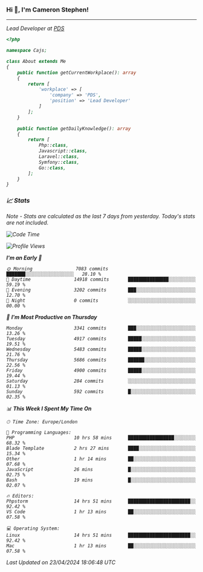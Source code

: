 ### Hi 👋, I'm Cameron Stephen!
<hr>
<p><em>Lead Developer at <a href="https://prindatasolutions.co.uk">PDS</a></p>


```php
<?php

namespace Cajs;

class About extends Me
{
    public function getCurrentWorkplace(): array
    {
        return [
            'workplace' => [
                'company' => 'PDS',
                'position' => 'Lead Developer'
            ]
        ];
    }

    public function getDailyKnowledge(): array
    {
        return [
            Php::class,
            Javascript::class,
            Laravel::class,
            Symfony::class,
            Go::class,
        ];
    }
}
```

### 📈 Stats
<p><em>Note - Stats are calculated as the last 7 days from yesterday. Today's stats are not included.</em></p>


<!--START_SECTION:waka-->
![Code Time](http://img.shields.io/badge/Code%20Time-3%2C777%20hrs%203%20mins-blue)

![Profile Views](http://img.shields.io/badge/Profile%20Views-0-blue)

**I'm an Early 🐤** 

```text
🌞 Morning                7083 commits        ███████░░░░░░░░░░░░░░░░░░   28.10 % 
🌆 Daytime                14918 commits       ███████████████░░░░░░░░░░   59.19 % 
🌃 Evening                3202 commits        ███░░░░░░░░░░░░░░░░░░░░░░   12.70 % 
🌙 Night                  0 commits           ░░░░░░░░░░░░░░░░░░░░░░░░░   00.00 % 
```
📅 **I'm Most Productive on Thursday** 

```text
Monday                   3341 commits        ███░░░░░░░░░░░░░░░░░░░░░░   13.26 % 
Tuesday                  4917 commits        █████░░░░░░░░░░░░░░░░░░░░   19.51 % 
Wednesday                5483 commits        █████░░░░░░░░░░░░░░░░░░░░   21.76 % 
Thursday                 5686 commits        ██████░░░░░░░░░░░░░░░░░░░   22.56 % 
Friday                   4900 commits        █████░░░░░░░░░░░░░░░░░░░░   19.44 % 
Saturday                 284 commits         ░░░░░░░░░░░░░░░░░░░░░░░░░   01.13 % 
Sunday                   592 commits         █░░░░░░░░░░░░░░░░░░░░░░░░   02.35 % 
```


📊 **This Week I Spent My Time On** 

```text
🕑︎ Time Zone: Europe/London

💬 Programming Languages: 
PHP                      10 hrs 58 mins      █████████████████░░░░░░░░   68.32 % 
Blade Template           2 hrs 27 mins       ████░░░░░░░░░░░░░░░░░░░░░   15.34 % 
Other                    1 hr 14 mins        ██░░░░░░░░░░░░░░░░░░░░░░░   07.68 % 
JavaScript               26 mins             █░░░░░░░░░░░░░░░░░░░░░░░░   02.75 % 
Bash                     19 mins             █░░░░░░░░░░░░░░░░░░░░░░░░   02.07 % 

🔥 Editors: 
Phpstorm                 14 hrs 51 mins      ███████████████████████░░   92.42 % 
VS Code                  1 hr 13 mins        ██░░░░░░░░░░░░░░░░░░░░░░░   07.58 % 

💻 Operating System: 
Linux                    14 hrs 51 mins      ███████████████████████░░   92.42 % 
Mac                      1 hr 13 mins        ██░░░░░░░░░░░░░░░░░░░░░░░   07.58 % 
```


 Last Updated on 23/04/2024 18:06:48 UTC
<!--END_SECTION:waka-->
